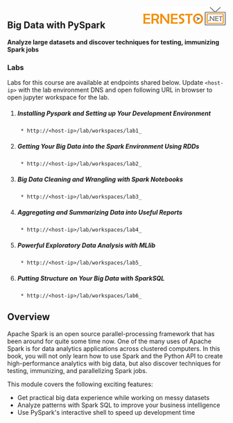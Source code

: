 <img align="right" src="./logo.png">

<h2><span style="color:red;"></span>Big Data with PySpark</h2>

**Analyze large datasets and discover techniques for testing, immunizing Spark jobs**

### Labs

Labs for this course are available at endpoints shared below. Update `<host-ip>` with the lab environment DNS and open following URL in browser to open jupyter workspace for the lab.

1. ##### Installing Pyspark and Setting up Your Development Environment
		* http://<host-ip>/lab/workspaces/lab1_
2. ##### Getting Your Big Data into the Spark Environment Using RDDs
		* http://<host-ip>/lab/workspaces/lab2_
3. ##### Big Data Cleaning and Wrangling with Spark Notebooks
		* http://<host-ip>/lab/workspaces/lab3_
4. ##### Aggregating and Summarizing Data into Useful Reports
		* http://<host-ip>/lab/workspaces/lab4_
5. ##### Powerful Exploratory Data Analysis with MLlib
		* http://<host-ip>/lab/workspaces/lab5_
6. ##### Putting Structure on Your Big Data with SparkSQL
		* http://<host-ip>/lab/workspaces/lab6_

## Overview
Apache Spark is an open source parallel-processing framework that has been around for quite some time now. One of the many uses of Apache Spark is for data analytics applications across clustered computers. In this book, you will not only learn how to use Spark and the Python API to create high-performance analytics with big data, but also discover techniques for testing, immunizing, and parallelizing Spark jobs.

This module covers the following exciting features:
* Get practical big data experience while working on messy datasets
* Analyze patterns with Spark SQL to improve your business intelligence
* Use PySpark's interactive shell to speed up development time
